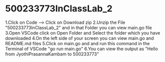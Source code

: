 # 500233773InClassLab_2

1.Click on Code --> Click on Download zip 
2.Unzip the File "500233773InClassLab_2" and in that Folder you can view main.go file
3.Open VSCode click on Open Folder and Select the folder which you have downloaded 
4.On the left side of your screen you can view main.go and README.md files
5.Click on main.go and and run this command in the Terminal of VSCode "go run main.go"
6.You can view the output as "Hello from JyothiPrasannaKambam to 500233773"
